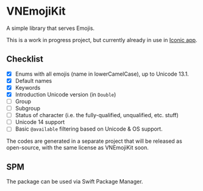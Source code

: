 # VNEmojiKit

A simple library that serves Emojis.

This is a work in progress project, but currently already in use in [Iconic app](https://apps.apple.com/sg/app/iconic/id1582751983?mt=12).

## Checklist

- [x] Enums with all emojis (name in lowerCamelCase), up to Unicode 13.1.
- [x] Default names
- [x] Keywords
- [x] Introduction Unicode version (in `Double`)
- [ ] Group
- [ ] Subgroup
- [ ] Status of character (i.e. the fully-qualified, unqualified, etc. stuff)
- [ ] Unicode 14 support
- [ ] Basic `@available` filtering based on Unicode & OS support. 

The codes are generated in a separate project that will be released as open-source, with the same license as VNEmojiKit soon.

## SPM
The package can be used via Swift Package Manager.
